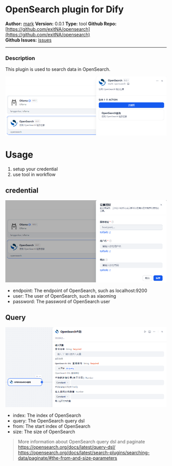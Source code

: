 # OpenSearch plugin for Dify


**Author:** [mark](https://github.com/exitNA)
**Version:** 0.0.1
**Type:** tool
**Github Repo:** [https://github.com/exitNA/opensearch](https://github.com/exitNA/opensearch)  
**Github Issues:** [issues](https://github.com/exitNA/opensearch/issues)


---

### Description
This plugin is used to search data in OpenSearch.

![opensearch_plugin](_assets/home.png)

# Usage
1. setup your credential
2. use tool in workflow

## credential
![credential](_assets/credential.png)

- endpoint: The endpoint of OpenSearch, such as localhost:9200
- user: The user of OpenSearch, such as xiaoming
- password: The password of OpenSearch user

## Query
![query](_assets/query.png)

- index: The index of OpenSearch
- query: The OpenSearch query dsl
- from: The start index of OpenSearch
- size: The size of OpenSearch

> More information about OpenSearch query dsl and paginate
> https://opensearch.org/docs/latest/query-dsl/
> https://opensearch.org/docs/latest/search-plugins/searching-data/paginate/#the-from-and-size-parameters
